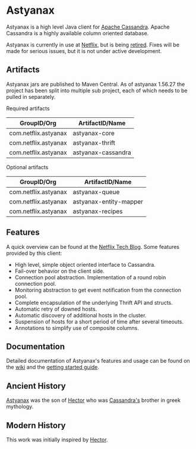 Astyanax
========
Astyanax is a high level Java client for [Apache Cassandra](http://cassandra.apache.org).
Apache Cassandra is a highly available column oriented database.

Astyanax is currently in use at [Netflix](http://movies.netflix.com), but is being [retired](https://medium.com/netflix-techblog/astyanax-retiring-an-old-friend-6cca1de9ac4). Fixes will be made for serious issues, but it is not under active development.

Artifacts
-------------------------------

Astyanax jars are published to Maven Central.  As of astyanax 1.56.27 the project has been split into multiple sub project, each of which needs to be pulled in separately.

Required artifacts

|GroupID/Org|ArtifactID/Name|
| --------- | ------------- |
|com.netflix.astyanax|astyanax-core|
|com.netflix.astyanax|astyanax-thrift|
|com.netflix.astyanax|astyanax-cassandra|

Optional artifacts

|GroupID/Org|ArtifactID/Name|
| --------- | ------------- |
|com.netflix.astyanax|astyanax-queue|
|com.netflix.astyanax|astyanax-entity-mapper|
|com.netflix.astyanax|astyanax-recipes|

Features
--------
A quick overview can be found at the [Netflix Tech Blog](http://techblog.netflix.com/2012/01/announcing-astyanax.html). Some features provided by this client:

* High level, simple object oriented interface to Cassandra.
* Fail-over behavior on the client side.
* Connection pool abstraction.  Implementation of a round robin connection pool.
* Monitoring abstraction to get event notification from the connection pool. 
* Complete encapsulation of the underlying Thrift API and structs.
* Automatic retry of downed hosts.
* Automatic discovery of additional hosts in the cluster.
* Suspension of hosts for a short period of time after several timeouts.
* Annotations to simplify use of composite columns.


Documentation
-------------
Detailed documentation of Astyanax's features and usage can be found on the [wiki](https://github.com/Netflix/astyanax/wiki) and the [getting started guide](https://github.com/Netflix/astyanax/wiki/Getting-Started).


Ancient History
---------------
[Astyanax](http://en.wikipedia.org/wiki/Astyanax) was the son of [Hector](http://en.wikipedia.org/wiki/Hector) who was [Cassandra's](http://en.wikipedia.org/wiki/Cassandra) brother in greek mythology. 


Modern History
----------------
This work was initially inspired by [Hector](https://github.com/hector-client/hector).

